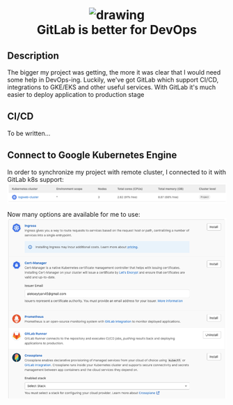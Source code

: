 <h1 align="center">
<br><img src="https://futurehax.com/wp-content/uploads/2020/06/gitlab-icon-rgb.png" alt="drawing" width="200">
<br>GitLab is better for DevOps
</h1>

## Description

<p>The bigger my project was getting, the more it was clear that I would need some help in DevOps-ing.
Luckily, we've got GitLab which support CI/CD, integrations to GKE/EKS and other useful services. 
With GitLab it's much easier to deploy application to production stage</p>

<!-- https://shields.io/ -->

## CI/CD

To be written...

## Connect to Google Kubernetes Engine

In order to synchronize my project with remote cluster, I connected to it with GitLab k8s support:
![img.png](img.png)

Now many options are available for me to use:
![img_1.png](img_1.png)